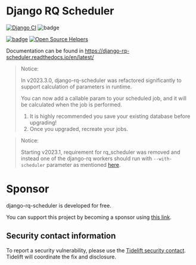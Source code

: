 Django RQ Scheduler
===================
[![Django CI](https://github.com/dsoftwareinc/django-rq-scheduler/actions/workflows/test.yml/badge.svg)](https://github.com/dsoftwareinc/django-rq-scheduler/actions/workflows/test.yml)
![badge](https://img.shields.io/endpoint?url=https://gist.githubusercontent.com/cunla/b756396efb895f0e34558c980f1ca0c7/raw/django-rq-scheduler-4.json)

[![badge](https://img.shields.io/pypi/dm/django-rq-scheduler)](https://pypi.org/project/django-rq-scheduler/)
[![Open Source Helpers](https://www.codetriage.com/dsoftwareinc/django-rq-scheduler/badges/users.svg)](https://www.codetriage.com/dsoftwareinc/django-rq-scheduler)

Documentation can be found in https://django-rq-scheduler.readthedocs.io/en/latest/

> Notice:
> 
> In v2023.3.0, django-rq-scheduler was refactored significantly to support
> calculation of parameters in runtime.
> 
> You can now add a callable param to your scheduled job, and it will be
> calculated when the job is performed.
> 
> 1. It is highly recommended you save your existing database before upgrading!
> 2. Once you upgraded, recreate your jobs.

> Notice:
> 
> Starting v2023.1, requirement for rq_scheduler was removed and instead
> one of the django-rq workers should run with `--with-scheduler` parameter
> as mentioned [here](https://github.com/rq/django-rq#support-for-scheduled-jobs).


# Sponsor

django-rq-scheduler is developed for free.

You can support this project by becoming a sponsor using [this link](https://github.com/sponsors/cunla).


## Security contact information

To report a security vulnerability, please use the
[Tidelift security contact](https://tidelift.com/security).
Tidelift will coordinate the fix and disclosure.